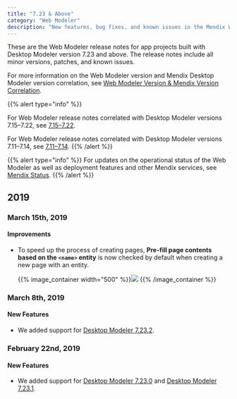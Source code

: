 ```yaml
---
title: "7.23 & Above"
category: "Web Modeler"
description: "New features, bug fixes, and known issues in the Mendix Web Modeler correlated to Desktop Modeler version 7.23 and above."
---
```


These are the Web Modeler release notes for app projects built with Desktop Modeler version 7.23 and above. The release notes include all minor versions, patches, and known issues.

For more information on the Web Modeler version and Mendix Desktop Modeler version correlation, see [Web Modeler Version & Mendix Version Correlation](/web-modeler/general-versions).

{{% alert type="info" %}}

For Web Modeler release notes correlated with Desktop Modeler versions 7.15–7.22, see [7.15–7.22](7.15-7.22). 

For Web Modeler release notes correlated with Desktop Modeler versions 7.11–7.14, see [7.11–7.14](7.11-7.14). 
{{% /alert %}}

{{% alert type="info" %}}
For updates on the operational status of the Web Modeler as well as deployment features and other Mendix services, see [Mendix Status](https://status.mendix.com/).
{{% /alert %}}

## 2019

### March 15th, 2019

#### Improvements

* To speed up the process of creating pages, **Pre-fill page contents based on the `<name>` entity** is now checked by default when creating a new page with an entity.

  {{% image_container width="500" %}}![](attachments/pre-fill-page-contents.png)
  {{% /image_container %}}

### March 8th, 2019

#### New Features

* We added support for [Desktop Modeler 7.23.2](../desktop-modeler/7.23).

### February 22nd, 2019

#### New Features

* We added support for [Desktop Modeler 7.23.0](../desktop-modeler/7.23) and [Desktop Modeler 7.23.1](../desktop-modeler/7.23).